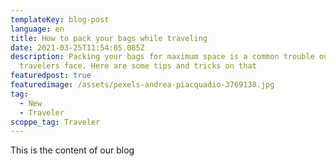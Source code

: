 ```yaml
---
templateKey: blog-post
language: en
title: How to pack your bags while traveling
date: 2021-03-25T11:54:05.085Z
description: Packing your bags for maximum space is a common trouble our fellow
  travelers face. Here are some tips and tricks on that
featuredpost: true
featuredimage: /assets/pexels-andrea-piacquadio-3769138.jpg
tag:
  - New
  - Traveler
scoppe_tag: Traveler
---
```

This is the content of our blog
